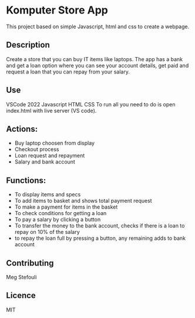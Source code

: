 # Komputer Store App

This project based on simple Javascript, html and css to create a webpage.

## Description

Create a store that you can buy IT items like laptops. The app has a bank and get a loan option where you can see your account details, get paid and request a loan that you can repay from your salary.

## Use

VSCode 2022
Javascript
HTML
CSS
To run all you need to do is open index.html with live server (VS code).

## Actions:

- Buy laptop choosen from display
- Checkout process
- Loan request and repayment
- Salary and bank account

## Functions:

- To display items and specs
- To add items to basket and shows total payment request
- To make a payment for items in the basket
- To check conditions for getting a loan
- To pay a salary by clicking a button
- To transfer the money to the bank account, checks if there is a loan to repay on 10% of the salary
- to repay the loan full by pressing a button, any remaining adds to bank account

## Contributing

Meg Stefouli

## Licence

MIT
